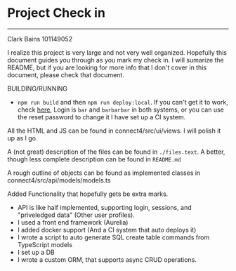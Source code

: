 # Project Check in
---
Clark Bains
101149052


I realize this project is very large and not very well organized. Hopefully this document guides you through as you mark my check in.
I will sumarize the README, but if you are looking for more info that I don't cover in this document, please check that document.

BUILDING/RUNNING
- `npm run build` and then `npm run deploy:local`. If you can't get it to work, check [here](https://78y43y3ghfo7tyfgh43o74fye7w87fghw7fy.2406.clarkbains.com/), 
Login is `bar` and `barbarbar` in both systems, or you can use the reset password to change it
I have set up a CI system.

All the HTML and JS can be found in connect4/src/ui/views. I will polish it up as I go.

A (not great) description of the files can be found in `./files.text`. A better, though less complete description can be found in `README.md`


A rough outline of objects can be found as implemented classes in connect4/src/api/models/models.ts

Added Functionality that hopefully gets be extra marks. 
- API is like half implemented, supporting login, sessions, and "priveledged data" (Other user profiles).
- I used a front end framework (Aurelia)
- I added docker support (And a CI system that auto deploys it)
- I wrote a script to auto generate SQL create table commands from TypeScript models
- I set up a DB
- I wrote a custom ORM, that supports async CRUD operations.